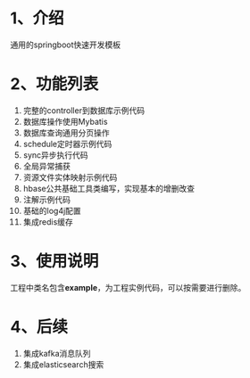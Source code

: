 # 1、介绍

通用的springboot快速开发模板

# 2、功能列表

1. 完整的controller到数据库示例代码
2. 数据库操作使用Mybatis
3. 数据库查询通用分页操作
4. schedule定时器示例代码
5. sync异步执行代码
6. 全局异常捕获
7. 资源文件实体映射示例代码
8. hbase公共基础工具类编写，实现基本的增删改查
9. 注解示例代码
10. 基础的log4j配置
11. 集成redis缓存

# 3、使用说明
工程中类名包含**example**，为工程实例代码，可以按需要进行删除。

# 4、后续
1. 集成kafka消息队列
2. 集成elasticsearch搜索


